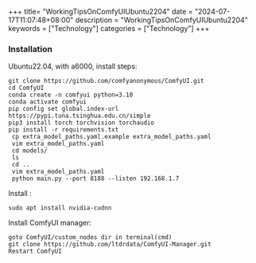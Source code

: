 +++
title= "WorkingTipsOnComfyUIUbuntu2204"
date = "2024-07-17T11:07:48+08:00"
description = "WorkingTipsOnComfyUIUbuntu2204"
keywords = ["Technology"]
categories = ["Technology"]
+++
### Installation
Ubuntu22.04, with a6000, install steps:      

```
git clone https://github.com/comfyanonymous/ComfyUI.git
cd ComfyUI
conda create -n comfyui python=3.10
conda activate comfyui
pip config set global.index-url https://pypi.tuna.tsinghua.edu.cn/simple
pip3 install torch torchvision torchaudio
pip install -r requirements.txt 
 cp extra_model_paths.yaml.example extra_model_paths.yaml
 vim extra_model_paths.yaml
 cd models/
 ls
 cd ..
 vim extra_model_paths.yaml
 python main.py --port 8188 --listen 192.168.1.7
```
Install :      

```
sudo apt install nvidia-cudnn
```
Install ComfyUI manager:    

```
goto ComfyUI/custom_nodes dir in terminal(cmd)
git clone https://github.com/ltdrdata/ComfyUI-Manager.git
Restart ComfyUI
```
